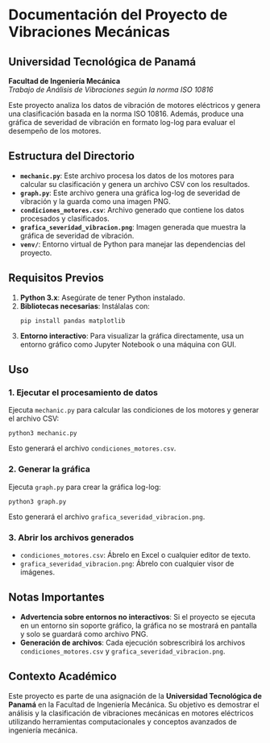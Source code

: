 <!DOCTYPE html>
<html lang="es">
<head>
    <meta charset="UTF-8">
    <meta name="viewport" content="width=device-width, initial-scale=1.0">
    <title>Documentación del Proyecto de Vibraciones Mecánicas</title>
</head>
<body>
    <h1>Documentación del Proyecto de Vibraciones Mecánicas</h1>
    <h2>Universidad Tecnológica de Panamá</h2>
    <p>
        <strong>Facultad de Ingeniería Mecánica</strong><br>
        <em>Trabajo de Análisis de Vibraciones según la norma ISO 10816</em>
    </p>
    <p>
        Este proyecto analiza los datos de vibración de motores eléctricos y genera una clasificación basada en la norma ISO 10816. Además, produce una gráfica de severidad de vibración en formato log-log para evaluar el desempeño de los motores.
    </p>
    <h2>Estructura del Directorio</h2>
    <ul>
        <li><strong><code>mechanic.py</code></strong>: 
            Este archivo procesa los datos de los motores para calcular su clasificación y genera un archivo CSV con los resultados.</li>
        <li><strong><code>graph.py</code></strong>: 
            Este archivo genera una gráfica log-log de severidad de vibración y la guarda como una imagen PNG.</li>
        <li><strong><code>condiciones_motores.csv</code></strong>: Archivo generado que contiene los datos procesados y clasificados.</li>
        <li><strong><code>grafica_severidad_vibracion.png</code></strong>: Imagen generada que muestra la gráfica de severidad de vibración.</li>
        <li><strong><code>venv/</code></strong>: Entorno virtual de Python para manejar las dependencias del proyecto.</li>
    </ul>
    <h2>Requisitos Previos</h2>
    <ol>
        <li><strong>Python 3.x</strong>: Asegúrate de tener Python instalado.</li>
        <li><strong>Bibliotecas necesarias</strong>: Instálalas con:
            <pre><code>pip install pandas matplotlib</code></pre>
        </li>
        <li><strong>Entorno interactivo</strong>: Para visualizar la gráfica directamente, usa un entorno gráfico como Jupyter Notebook o una máquina con GUI.</li>
    </ol>
    <h2>Uso</h2>
    <h3>1. Ejecutar el procesamiento de datos</h3>
    <p>Ejecuta <code>mechanic.py</code> para calcular las condiciones de los motores y generar el archivo CSV:</p>
    <pre><code>python3 mechanic.py</code></pre>
    <p>Esto generará el archivo <code>condiciones_motores.csv</code>.</p>
    <h3>2. Generar la gráfica</h3>
    <p>Ejecuta <code>graph.py</code> para crear la gráfica log-log:</p>
    <pre><code>python3 graph.py</code></pre>
    <p>Esto generará el archivo <code>grafica_severidad_vibracion.png</code>.</p>
    <h3>3. Abrir los archivos generados</h3>
    <ul>
        <li><code>condiciones_motores.csv</code>: Ábrelo en Excel o cualquier editor de texto.</li>
        <li><code>grafica_severidad_vibracion.png</code>: Ábrelo con cualquier visor de imágenes.</li>
    </ul>
    <h2>Notas Importantes</h2>
    <ul>
        <li><strong>Advertencia sobre entornos no interactivos</strong>: 
            Si el proyecto se ejecuta en un entorno sin soporte gráfico, la gráfica no se mostrará en pantalla y solo se guardará como archivo PNG.</li>
        <li><strong>Generación de archivos</strong>: 
            Cada ejecución sobrescribirá los archivos <code>condiciones_motores.csv</code> y <code>grafica_severidad_vibracion.png</code>.</li>
    </ul>
    <h2>Contexto Académico</h2>
    <p>
        Este proyecto es parte de una asignación de la <strong>Universidad Tecnológica de Panamá</strong> en la Facultad de Ingeniería Mecánica. Su objetivo es demostrar el análisis y la clasificación de vibraciones mecánicas en motores eléctricos utilizando herramientas computacionales y conceptos avanzados de ingeniería mecánica.
    </p>
</body>
</html>
